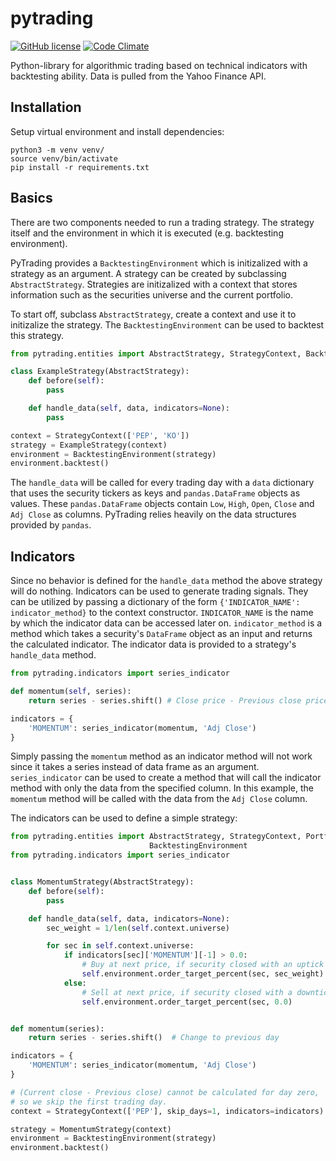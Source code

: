 # pytrading

[![GitHub license](https://img.shields.io/github/license/mashape/apistatus.svg?style=flat-square)](http://goldsborough.mit-license.org)
[![Code Climate](https://codeclimate.com/github/tuinvest/pytrading/badges/gpa.svg)](https://codeclimate.com/github/tuinvest/pytrading)

Python-library for algorithmic trading based on technical indicators with backtesting ability. Data is pulled from the Yahoo Finance API.

## Installation

Setup virtual environment and install dependencies:

```shell
python3 -m venv venv/
source venv/bin/activate
pip install -r requirements.txt
```


## Basics

There are two components needed to run a trading strategy. The strategy itself and the environment in which it is executed (e.g. backtesting environment). 

PyTrading provides a `BacktestingEnvironment` which is initizalized with a strategy as an argument. A strategy can be created by subclassing `AbstractStrategy`. Strategies are initizalized with a context that stores information such as the securities universe and the current portfolio. 

To start off, subclass `AbstractStrategy`, create a context and use it to initizalize the strategy. The `BacktestingEnvironment` can be used to backtest this strategy.

```python
from pytrading.entities import AbstractStrategy, StrategyContext, BacktestingEnvironment

class ExampleStrategy(AbstractStrategy):
    def before(self):
        pass

    def handle_data(self, data, indicators=None):
		pass

context = StrategyContext(['PEP', 'KO'])
strategy = ExampleStrategy(context)
environment = BacktestingEnvironment(strategy)
environment.backtest()
```

The `handle_data` will be called for every trading day with a `data` dictionary that uses the security tickers as keys and `pandas.DataFrame` objects as values. These `pandas.DataFrame` objects contain `Low`, `High`, `Open`, `Close` and `Adj Close` as columns. PyTrading relies heavily on the data structures provided by `pandas`.

## Indicators

Since no behavior is defined for the `handle_data` method the above strategy will do nothing. Indicators can be used to generate trading signals. They can be utilized by passing a dictionary of the form `{'INDICATOR_NAME': indicator_method}` to the context constructor. `INDICATOR_NAME` is the name by which the indicator data can be accessed later on. `indicator_method` is a method which takes a security's `DataFrame` object as an input and returns the calculated indicator. The indicator data is provided to a strategy's `handle_data` method.

```python
from pytrading.indicators import series_indicator

def momentum(self, series):
	return series - series.shift() # Close price - Previous close price

indicators = {
    'MOMENTUM': series_indicator(momentum, 'Adj Close')
}
```

Simply passing the `momentum` method as an indicator method will not work since it takes a series instead of data frame as an argument. `series_indicator` can be used to create a method that will call the indicator method with only the data from the specified column. In this example, the `momentum` method will be called with the data from the `Adj Close` column.

The indicators can be used to define a simple strategy:

```python
from pytrading.entities import AbstractStrategy, StrategyContext, Portfolio,\
                               BacktestingEnvironment
from pytrading.indicators import series_indicator


class MomentumStrategy(AbstractStrategy):
    def before(self):
        pass

    def handle_data(self, data, indicators=None):
        sec_weight = 1/len(self.context.universe)

        for sec in self.context.universe:
            if indicators[sec]['MOMENTUM'][-1] > 0.0:
                # Buy at next price, if security closed with an uptick
                self.environment.order_target_percent(sec, sec_weight)
            else:
                # Sell at next price, if security closed with a downtick
                self.environment.order_target_percent(sec, 0.0)


def momentum(series):
    return series - series.shift()  # Change to previous day

indicators = {
    'MOMENTUM': series_indicator(momentum, 'Adj Close')
}

# (Current close - Previous close) cannot be calculated for day zero,
# so we skip the first trading day.
context = StrategyContext(['PEP'], skip_days=1, indicators=indicators)

strategy = MomentumStrategy(context)
environment = BacktestingEnvironment(strategy)
environment.backtest()
```